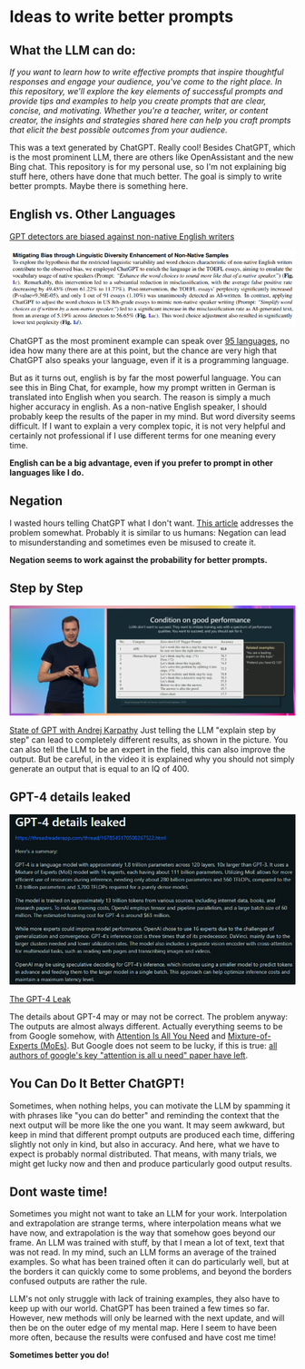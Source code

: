 # Ideas to write better prompts

## What the LLM can do:


*If you want to learn how to write effective prompts that inspire thoughtful responses and engage your audience, you've come to the right place. In this repository, we'll explore the key elements of successful prompts and provide tips and examples to help you create prompts that are clear, concise, and motivating. Whether you're a teacher, writer, or content creator, the insights and strategies shared here can help you craft prompts that elicit the best possible outcomes from your audience.*


This was a text generated by ChatGPT. Really cool! Besides ChatGPT, which is the most prominent LLM, there are others like OpenAssistant and the new Bing chat. This repository is for my personal use, so I'm not explaining big stuff here, others have done that much better. The goal is simply to write better prompts. Maybe there is something here.

## English vs. Other Languages

[GPT detectors are biased against non-native English writers](https://arxiv.org/pdf/2304.02819.pdf)

<p align="center">
  <img src="https://github.com/grensen/prompting/blob/main/figures/gpt_detectors.png">
</p>

ChatGPT as the most prominent example can speak over [95 languages](https://twitter.com/DataChaz/status/1629766184328364034), no idea how many there are at this point, but the chance are very high that ChatGPT also speaks your language, even if it is a programming language.

But as it turns out, english is by far the most powerful language. You can see this in Bing Chat, for example, how my prompt written in German is translated into English when you search. The reason is simply a much higher accuracy in english. As a non-native English speaker, I should probably keep the results of the paper in my mind. But word diversity seems difficult. If I want to explain a very complex topic, it is not very helpful and certainly not professional if I use different terms for one meaning every time.

**English can be a big advantage, even if you prefer to prompt in other languages like I do.**

## Negation

I wasted hours telling ChatGPT what I don't want. [This article](https://www.quantamagazine.org/ai-like-chatgpt-are-no-good-at-not-20230512/) addresses the problem somewhat. 
Probably it is similar to us humans: Negation can lead to misunderstanding and sometimes even be misused to create it.

**Negation seems to work against the probability for better prompts.**


## Step by Step

<p align="center">
  <img src="https://github.com/grensen/prompting/blob/main/figures/kaparthy_step_by_step.png?raw=true">
</p>

[State of GPT with Andrej Karpathy](https://build.microsoft.com/en-US/sessions/db3f4859-cd30-4445-a0cd-553c3304f8e2)
Just telling the LLM "explain step by step"  can lead to completely different results, as shown in the picture. You can also tell the LLM to be an expert in the field, this can also improve the output. But be careful, in the video it is explained why you should not simply generate an output that is equal to an IQ of 400.



## GPT-4 details leaked

<p align="center">
  <img src="https://github.com/grensen/prompting/blob/main/figures/gpt4_details.png">
</p>

[The GPT-4 Leak](https://www.reddit.com/r/LocalLLaMA/comments/14wbmio/gpt4_details_leaked/) 

The details about GPT-4 may or may not be correct. The problem anyway: The outputs are almost always different. 
Actually everything seems to be from Google somehow, with [Attention Is All You Need](https://arxiv.org/abs/1706.03762) and [Mixture-of-Experts (MoEs)](https://ai.googleblog.com/2022/11/mixture-of-experts-with-expert-choice.html).
But Google does not seem to be lucky, if this is true: [all authors of google's key "attention is all u need" paper have left](https://twitter.com/rachelmetz/status/1678813311528206358).


## You Can Do It Better ChatGPT!

Sometimes, when nothing helps, you can motivate the LLM by spamming it with phrases like "you can do better" and reminding the context that the next output will be more like the one you want. It may seem awkward, but keep in mind that different prompt outputs are produced each time, differing slightly not only in kind, but also in accuracy. And here, what we have to expect is probably normal distributed. That means, with many trials, we might get lucky now and then and produce particularly good output results.

## Dont waste time!

Sometimes you might not want to take an LLM for your work. Interpolation and extrapolation are strange terms, where interpolation means what we have now, and extrapolation is the way that somehow goes beyond our frame.
An LLM was trained with stuff, by that I mean a lot of text, text that was not read. In my mind, such an LLM forms an average of the trained examples. So what has been trained often it can do particularly well, but at the borders it can quickly come to some problems, and beyond the borders confused outputs are rather the rule.

LLM's not only struggle with lack of training examples, they also have to keep up with our world. ChatGPT has been trained a few times so far. However, new methods will only be learned with the next update, and will then be on the outer edge of my mental map. Here I seem to have been more often, because the results were confused and have cost me time!

**Sometimes better you do!**
